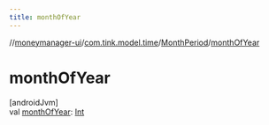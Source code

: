```yaml
---
title: monthOfYear
---
```

//[moneymanager-ui](../../../index.html)/[com.tink.model.time](../index.html)/[MonthPeriod](index.html)/[monthOfYear](month-of-year.html)



# monthOfYear



[androidJvm]\
val [monthOfYear](month-of-year.html): [Int](https://kotlinlang.org/api/latest/jvm/stdlib/kotlin/-int/index.html)





